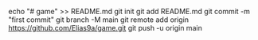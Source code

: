 echo "# game" >> README.md
git init
git add README.md
git commit -m "first commit"
git branch -M main
git remote add origin https://github.com/Elias9a/game.git
git push -u origin main